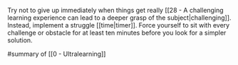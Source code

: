 Try not to give up immediately when things get really [[28 - A challenging learning experience can lead to a deeper grasp of the subject|challenging]]. Instead, implement a struggle [[time|timer]]. Force yourself to sit with every challenge or obstacle for at least ten minutes before you look for a simpler solution.

#summary of [[0 - Ultralearning]]
